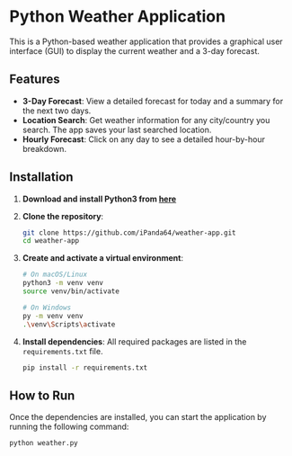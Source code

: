 # Python Weather Application

This is a Python-based weather application that provides a graphical user interface (GUI) to display the current weather and a 3-day forecast.


## Features

  * **3-Day Forecast**: View a detailed forecast for today and a summary for the next two days.
  * **Location Search**: Get weather information for any city/country you search. The app saves your last searched location.
  * **Hourly Forecast**: Click on any day to see a detailed hour-by-hour breakdown.
## Installation

1.  **Download and install Python3 from [here](https://www.python.org/downloads/)**
2.  **Clone the repository**:

    ```bash
    git clone https://github.com/iPanda64/weather-app.git
    cd weather-app
    ```
3.  **Create and activate a virtual environment**:
    ```bash
    # On macOS/Linux
    python3 -m venv venv
    source venv/bin/activate
    
    # On Windows
    py -m venv venv
    .\venv\Scripts\activate
    ```
4.  **Install dependencies**: All required packages are listed in the `requirements.txt` file.

    ```bash
    pip install -r requirements.txt
    ```

## How to Run

Once the dependencies are installed, you can start the application by running the following command:

```bash
python weather.py
```
